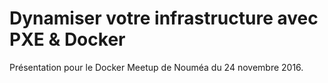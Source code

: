 # Dynamiser votre infrastructure avec PXE & Docker

Présentation pour le Docker Meetup de Nouméa du 24 novembre 2016.
